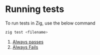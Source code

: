 # Running tests

To run tests in Zig, use the below command

```bash 
zig test <filename>
```

1. [Always passes](./test_pass.zig)
2. [Always Fails](./test_fail.zig)
